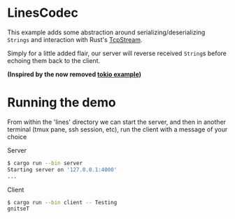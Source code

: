 # LinesCodec

This example adds some abstraction around serializing/deserializing `Strings` and interaction with Rust's [TcpStream](https://doc.rust-lang.org/stable/std/net/struct.TcpStream.html).

Simply for a little added flair, our server will reverse received `String`s before echoing them back to the client.

**(Inspired by the now removed [tokio example](https://github.com/tokio-rs/tokio/blob/9d4d076189822e32574f8123efe21c732103f4d4/examples/chat.rs))**

# Running the demo
From within the 'lines' directory we can start the server, and then in another terminal (tmux pane, ssh session, etc), run the client with a message of your choice

Server
```sh
$ cargo run --bin server
Starting server on '127.0.0.1:4000'
...
```

Client
```sh
$ cargo run --bin client -- Testing
gnitseT
```
